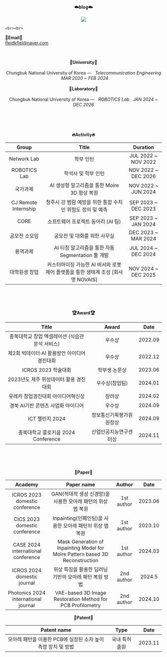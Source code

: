 <p align="center">
    <Strong>☁️blog☁️</Strong><br><br>
    <a href="https://kkimtaejung.github.io/" target="_blank"><img src="https://img.shields.io/badge/Tistory-535D6C?style=flat-square&logo=Tistory&logoColor=white"/></a>

    <br><br>
<Strong>📧Email📧</Strong><br>flejdkflel@naver.com<br>
</p>
<br>
<p align="center">
<Strong>🏫University🏫</Strong><br><br>
Chungbuk National University of Korea —  &nbsp; <em>Telecommunication Engineering &nbsp;   MAR  2020 ~ FEB  2024</em>
<br><br>
<Strong>🏫Laboratory🏫</Strong><br><br>
Chungbuk National University of Korea —  &nbsp; <em>ROBOTICS Lab &nbsp;   JAN  2024 ~ DEC  2026</em>
</p>   
<br>
<div align="center">
<p align="center">
<br><br>
<Strong>🔥Activity🔥</Strong><br>

|Group|Title|Duration|
|:---:|:---:|:---:|
|Network Lab|학부 인턴|JUL 2022 ~ NOV 2022|
|ROBOTICS Lab|학석사 및 학부 인턴|NOV 2022 ~ DEC 2026|
|국가과제|AI 생성형 알고리즘을 통한 Moire 3D 형상 복원|NOV 2022 ~ JUN 2024|
|CJ Remote Internship|청주시 강 범람 예방을 위한 통합 수치인 위험도 정의 및 예측|SEP 2023 ~ DEC 2023| 
|CORE|소프트웨어 프로젝트 동아리 (AI 팀)|SEP 2023 ~ JAN 2024|
|공모전 소모임|공모전 및 대회를 위한 사무실|DEC 2023 ~ MAR 2024|
|용역과제|AI 티칭 알고리즘을 통한 자동 Segmentation 툴 개발|JUL 2024 ~ DEC 2024|
|대학원생 창업|커스터마이징 가능한 AI 비서와 로봇 제어 플랫폼을 통한 생태계 조성 [회사명 NOVAIS]|NOV 2024 ~ DEC 2025|
</p>
<br>
<br><br>
<p align="center">
<Strong>🏆Award🏆</Strong><br>

|Title|Award|Date|
|:---:|:---:|:---:|
|충북대학교 창업 엑셀레이션 (식습관 분석 서비스)|우수상|2022.09|
|제2회 빅데이터·AI 활용방안 아이디어 경진대회|우수상|2022.12|
|ICROS 2023 학술대회|학부생 논문상|2023.06|
|2023년도 제주 위성데이터 활용 경진대회|우수상(창업팀)|2024.01|
|유레카 창업경진대회 아이디어혁신상|장려상|2024.02|
|경북 AI기반 콘텐츠 사업화 아이디어|우수상|2024.09|
|ICT 챌린지 2024|정보통신기획평가원 원장상|2024.09|
|충북대학교 콜로키움 2024 Conference|산업인공지능연구센터상|2024.11|

</p>   
<br><br>
<br>

<p align="center">
<Strong>📖Paper📖</Strong><br>

|Academy|Paper name|Author|Date|
|:---:|:---:|:---:|:---:|
|ICROS 2023 domestic conference|GAN(적대적 생성 신경망)을 사용한 모아레 패턴의 위상 맵 복원|1st author|2023.06|
|CICS 2023 domestic conference|Inpainting(인페인팅)을 사용한 모아레 패턴의 위상 맵 복원|1st author|2023.10|
|CASE 2024 international conference|Mask Generation of Inpainting Model for Moire Pattern based 3D Reconstruction|1st author|2024.03|
|ICROS 2024 domestic journal|위상 특징을 활용한 딥러닝 기반의 모아레 패턴 복원 방법|2nd author|2024.5|
|Photonics 2024 international journal|VAE-based 3D Image Restoration Method for PCB Profilometry|2nd author|2024.10|

</p>        

<p align="center">
<Strong>🔦Patent🔦</Strong><br>
    
|Patent name|Type|Date|
|:---:|:---:|:---:|
|모아레 패턴을 이용한 PCB에 실장된 소자 높이 측정 장치 및 방법|국내 특허 출원|2023.11|

</p>
